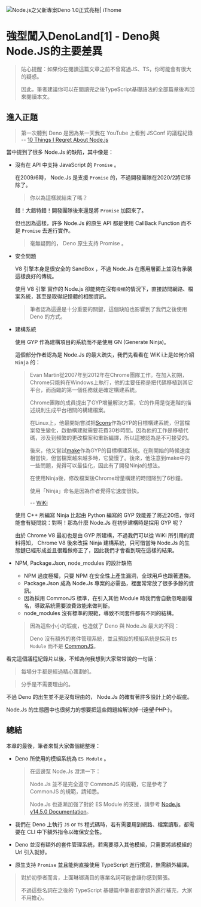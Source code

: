 ![Node.js之父新專案Deno 1.0正式亮相| iThome](https://s4.itho.me/sites/default/files/styles/picture_size_large/public/field/image/v1_wide.jpg?itok=aqrO_0jM)

# 強型闖入DenoLand[1] - Deno與Node.JS的主要差異

> 貼心提醒：如果你在閱讀這篇文章之前不曾寫過JS、TS，你可能會有很大的疑惑。
>
> 因此，筆者建議你可以在閱讀完之後TypeScript基礎語法的全部篇章後再回來閱讀本文。

## 進入正題

> 第一次聽到 Deno 是因為某一天我在 YouTube 上看到 JSConf 的議程紀錄 -- [10 Things I Regret About Node.js](https://www.youtube.com/watch?v=M3BM9TB-8yA&vl=en)

當中提到了很多 Node.Js 的缺陷，其中像是：

- 沒有在 API 中支持 JavaScript 的 `Promise` 。

  在2009/6時， Node.Js 是支援 `Promise` 的，不過開發團隊在2020/2將它移除了。

  > 你以為這樣就結束了嗎？

  錯！大錯特錯！開發團隊後來還是將 `Promise` 加回來了。

  但也因為這樣，許多 Node.Js 的原生 API 都是使用 CallBack Function 而不是 `Promise` 去進行實作。

  > 毫無疑問的， Deno 原生支持 Promise 。

- 安全問題

  V8 引擎本身是很安全的 SandBox ，不過 Node.Js 在應用層面上並沒有承襲這樣良好的傳統。

  使用 V8 引擎 實作的 Node.js 卻能夠在沒有`授權`的情況下，直接訪問網路、檔案系統，甚至是取得記憶體的相關資訊。

  > 筆者認為這邊是十分重要的關鍵，這個缺陷也影響到了我們之後使用 Deno 的方式。

- 建構系統

  使用 GYP 作為建構項目的系統而不是使用 GN (Generate Ninja)。

  這個部分作者認為是 Node.Js 的最大疏失，我們先看看在 WiK i上是如何介紹 `Ninja` 的：

  > Evan Martin從2007年到2012年在Chrome團隊工作。在加入初期，Chrome只能夠在Windows上執行，他的主要任務是把代碼移植到其它平台，而面臨的第一個任務就是確定構建系統。
  >
  > Chrome團隊的成員提出了GYP增量解決方案，它的作用是從進階的描述規則生成平台相關的構建檔案。
  >
  > 在Linux上，他最開始嘗試把[Scons](https://zh.wikipedia.org/wiki/SCons)作為GYP的目標構建系統，但當檔案發生變化，啟動構建就需要花費30秒時間。因為他的工作是移植代碼，涉及到頻繁的更改檔案和重新編譯，所以這被認為是不可接受的。
  >
  > 後來，他又嘗試[make](https://zh.wikipedia.org/wiki/Make)作為GYP的目標構建系統。在剛開始的時候速度相當快，但當檔案越來越多時，它變慢了。後來，他注意到make中的一些問題，覺得可以最佳化，因此有了開發Ninja的想法。
  >
  > 在使用Ninja後，修改檔案後Chrome增量構建的時間降到了6秒鐘。
  >
  > 使用「Ninja」命名是因為作者覺得它速度很快。
  >
  > -- [WiKi](https://zh.wikipedia.org/wiki/Ninja_(构建系统))

  使用 C++ 所編寫 Ninja 比起由 Python 編寫的 GYP 效能差了將近20倍，你可能會有疑問說：對啊！那為什麼 Node.Js 在初步建構時是採用 GYP 呢？

  由於 Chrome V8 最初也是由 GYP 所建構，不過我們可以從 WiKi 所引用的資料得知， Chrome V8 後來改採 Ninja 建構系統，只可惜當時 Node.Js 的生態鏈已經形成並且很難做修正了，因此我們才會看到現在這樣的結果。

- NPM, Package.Json, node_modules 的設計缺陷

  - NPM 過度極權，只要 NPM 在安全性上產生漏洞，全球用戶也跟著遭殃。
  - Package.Json 成為 Node.Js 專案的必需品，裡面常常放了很多多餘的資訊。
  - 因為採用 CommonJS 標準，在引入其他 Module 時我們會自動忽略副檔名，導致系統需要浪費效能來做判斷。
  - node_modules 沒有標準的規範，導致不同套件都有不同的結構。

  > 因為這些小小的瑕疵，也造就了 Deno 與 Node.Js 最大的不同：
  >
  > Deno 沒有額外的套件管理系統，並且預設的模組系統是採用 `ES Module` 而不是 [CommonJS](https://zh.wikipedia.org/wiki/CommonJS)。

看完這個議程紀錄片以後，不知為何我想到大家常常說的一句話：

> 每場分手都是經過精心策劃的。

> 分手是不需要理由的。

不過 Deno 的出生並不是沒有理由的， Node.Js 的確有著許多設計上的小瑕疵。

Node.Js 的生態圈中也很努力的想要把這些問題給解決掉~~（遠望 PHP ）~~。

## 總結

本章的最後，筆者來幫大家做個總整理：

- Deno 所使用的模組系統為 `ES Module` 。

  > 在這邊幫 Node.Js 澄清一下：
  >
  > Node.Js 並不是完全遵守 CommonJS 的規範，它是參考了 CommonJS 的規範，請知悉。
  >
  > Node.Js 也逐漸加強了對於 ES Module 的支援，請參考 [Node.js v14.5.0 Documentation](https://nodejs.org/api/esm.html#esm_dual_commonjs_es_module_packages)。

- 我們在 Deno 上執行 `JS` or `TS` 程式碼時，若有需要用到網路、檔案讀取，都需要在 CLI 中下額外指令以確保安全性。

- Deno 並沒有額外的套件管理系統，若需要導入其他模組，只需要將該模組的 Url 引入就好。

- 原生支持 `Promise` 並且能夠直接使用 TypeScript 進行撰寫，無需額外編譯。

> 對於初學者而言，上面琳瑯滿目的專業名詞可能會讓你感到緊張。
>
> 不過這些名詞在之後的 TypeScript 基礎篇中筆者都會額外進行補充，大家不用擔心。
